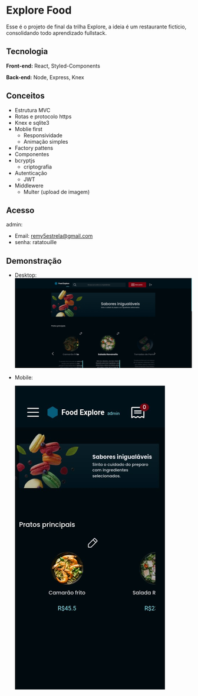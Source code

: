 
# Explore Food

Esse é o projeto de final da trilha Explore, a ideia é um restaurante fictício, consolidando todo aprendizado fullstack.

## Tecnologia

**Front-end:** React, Styled-Components

**Back-end:** Node, Express, Knex

## Conceitos

- Estrutura MVC
- Rotas e protocolo https
- Knex e sqlite3
- Moblie first
    - Responsividade
    - Animação simples
- Factory pattens
- Componentes
- bcryptjs
    - criptografia
- Autenticação
    - JWT
- Middlewere
    - Multer (upload de imagem)

## Acesso

admin: 
   - Email: remy5estrela@gmail.com
   - senha: ratatouille
## Demonstração

- Desktop:
  ![Desktop](./desktop.jpeg)


- Mobile: 

   ![Mobile](./mobile.jpeg)
